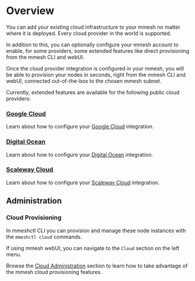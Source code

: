 # Overview

You can add your existing cloud infrastructure to your mmesh no matter where it is deployed. Every cloud provider in the world is supported.

In addition to this, you can optionally configure your mmesh account to enable, for some providers, some extended features like direct provisioning from the mmesh CLI and webUI.

Once the cloud provider integration is configured in your mmesh, you will be able to provision your nodes in seconds, right from the mmesh CLI and webUI, connected out-of-the-box to the chosen mmesh subnet.

Currently, extended features are available for the following public cloud providers:

### [Google Cloud](/docs/platform/cloud-provisioning/google-cloud/)

Learn about how to configure your [Google Cloud](/docs/platform/cloud-provisioning/google-cloud/) integration.

### [Digital Ocean](/docs/platform/cloud-provisioning/digital-ocean/)

Learn about how to configure your [Digital Ocean](/docs/platform/cloud-provisioning/digital-ocean/) integration.

### [Scaleway Cloud](/docs/platform/cloud-provisioning/scaleway/)

Learn about how to configure your [Scaleway Cloud](/docs/platform/cloud-provisioning/scaleway/) integration.

## Administration

### Cloud Provisioning

In mmeshctl CLI you can provision and manage these node instances with the `mmeshctl cloud` commands.

If using mmesh webUI, you can navigate to the `Cloud` section on the left menu.

Browse the [Cloud Administration](/docs/platform/administration/cloud-provisioning/) section
to learn how to take advantage of the mmesh cloud provisioning features.
